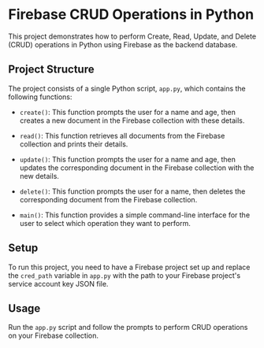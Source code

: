 # Firebase CRUD Operations in Python

This project demonstrates how to perform Create, Read, Update, and Delete (CRUD) operations in Python using Firebase as the backend database.

## Project Structure

The project consists of a single Python script, `app.py`, which contains the following functions:

- `create()`: This function prompts the user for a name and age, then creates a new document in the Firebase collection with these details.

- `read()`: This function retrieves all documents from the Firebase collection and prints their details.

- `update()`: This function prompts the user for a name and age, then updates the corresponding document in the Firebase collection with the new details.

- `delete()`: This function prompts the user for a name, then deletes the corresponding document from the Firebase collection.

- `main()`: This function provides a simple command-line interface for the user to select which operation they want to perform.

## Setup

To run this project, you need to have a Firebase project set up and replace the `cred_path` variable in `app.py` with the path to your Firebase project's service account key JSON file.

## Usage

Run the `app.py` script and follow the prompts to perform CRUD operations on your Firebase collection.